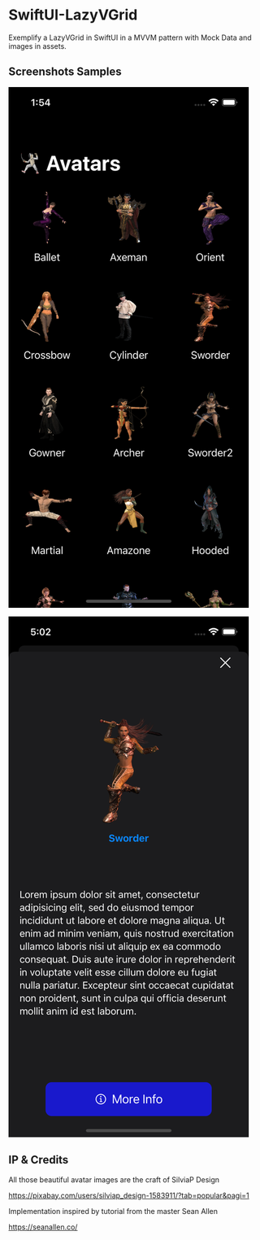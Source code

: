 # SwiftUI-LazyVGrid
Exemplify a LazyVGrid in SwiftUI in a MVVM pattern with Mock Data and images in assets.

## Screenshots Samples
![Login](/Screenshots/MainGridViewiPhone12Pro.png)

![Login](/Screenshots/ProfileViewiPhone12Pro.png)

## IP & Credits
All those beautiful avatar images are the craft of SilviaP Design

https://pixabay.com/users/silviap_design-1583911/?tab=popular&pagi=1

Implementation inspired by tutorial from the master Sean Allen

https://seanallen.co/

 




